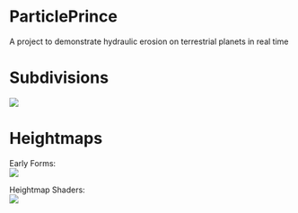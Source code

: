 # ParticlePrince
A project to demonstrate hydraulic erosion on terrestrial planets in real time

# Subdivisions
![](https://i.imgur.com/7B5kyHo.gif)

# Heightmaps

Early Forms:<br />
![](https://i.imgur.com/2LVsTer.gif)

Heightmap Shaders:<br />
![](https://i.imgur.com/VHVVvaD.gif)
